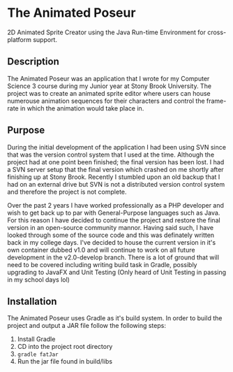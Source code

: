 #  The Animated Poseur
2D Animated Sprite Creator using the Java Run-time Environment for cross-platform support.

## Description
The Animated Poseur was an application that I wrote for my Computer Science 3 course during my Junior year at Stony Brook University.  The project was to create an animated sprite editor where users can house numerouse animation sequences for their characters and control the frame-rate in which the animation would take place in.

## Purpose
During the initial development of the application I had been using SVN since that was the version control system that I used at the time.  Although the project had at one point been finished; the final version has been lost.  I had a SVN server setup that the final version which crashed on me shortly after finishing up at Stony Brook.  Recently I stumbled upon an old backup that I had on an external drive but SVN is not a distributed version control system and therefore the project is not complete.

Over the past 2 years I have worked professionally as a PHP developer and wish to get back up to par with General-Purpose languages such as Java.  For this reason I have decided to continue the project and restore the final version in an open-source community mannor.  Having said such, I have looked through some of the source code and this was definately written back in my college days.  I've decided to house the current version in it's own container dubbed v1.0 and will continue to work on all future development in the v2.0-develop branch.  There is a lot of ground that will need to be covered including writing build task in Gradle, possibly upgrading to JavaFX and Unit Testing (Only heard of Unit Testing in passing in my school days lol)

##  Installation
The Animated Poseur uses Gradle as it's build system.  In order to build the project and output a JAR file follow the following steps:

1)  Install Gradle
2)  CD into the project root directory
3)  `gradle fatJar`
4)  Run the jar file found in build/libs

